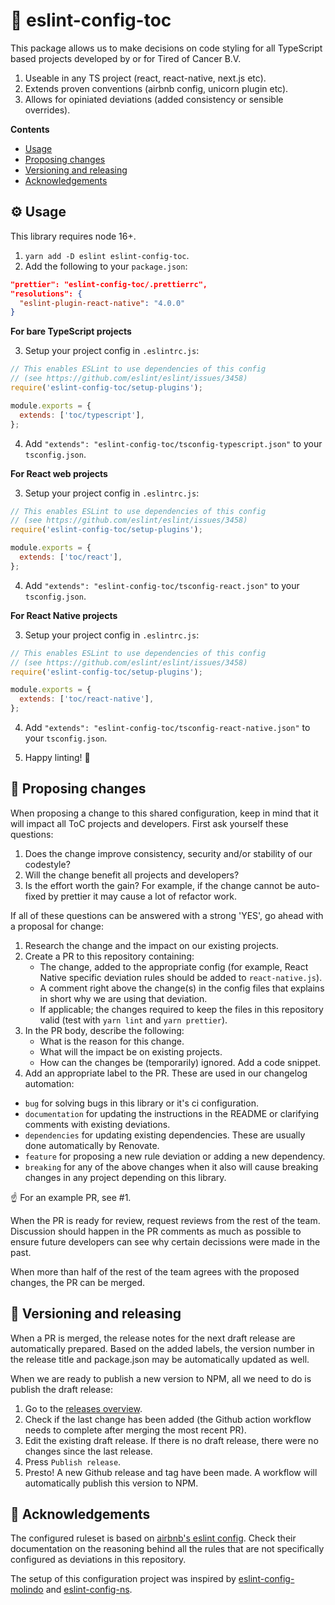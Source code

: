 # 🚦 eslint-config-toc

This package allows us to make decisions on code styling for all TypeScript based projects developed by or for Tired of Cancer B.V.

1. Useable in any TS project (react, react-native, next.js etc).
1. Extends proven conventions (airbnb config, unicorn plugin etc).
1. Allows for opiniated deviations (added consistency or sensible overrides).

**Contents**

- [Usage](#-usage)
- [Proposing changes](#-proposing-changes)
- [Versioning and releasing](#-versioning-and-releasing)
- [Acknowledgements](#-acknowledgements)

## ⚙️ Usage

This library requires node 16+. 

1. `yarn add -D eslint eslint-config-toc`.
2. Add the following to your `package.json`:

```json
"prettier": "eslint-config-toc/.prettierrc",
"resolutions": {
  "eslint-plugin-react-native": "4.0.0"
}
```

**For bare TypeScript projects**

3. Setup your project config in `.eslintrc.js`:

```js
// This enables ESLint to use dependencies of this config
// (see https://github.com/eslint/eslint/issues/3458)
require('eslint-config-toc/setup-plugins');

module.exports = {
  extends: ['toc/typescript'],
};
```

4. Add `"extends": "eslint-config-toc/tsconfig-typescript.json"` to your `tsconfig.json`.

**For React web projects**

3. Setup your project config in `.eslintrc.js`:

```js
// This enables ESLint to use dependencies of this config
// (see https://github.com/eslint/eslint/issues/3458)
require('eslint-config-toc/setup-plugins');

module.exports = {
  extends: ['toc/react'],
};
```

4. Add `"extends": "eslint-config-toc/tsconfig-react.json"` to your `tsconfig.json`.

**For React Native projects**

3. Setup your project config in `.eslintrc.js`:

```js
// This enables ESLint to use dependencies of this config
// (see https://github.com/eslint/eslint/issues/3458)
require('eslint-config-toc/setup-plugins');

module.exports = {
  extends: ['toc/react-native'],
};
```

4. Add `"extends": "eslint-config-toc/tsconfig-react-native.json"` to your `tsconfig.json`.

5. Happy linting! 🎉

## 📣 Proposing changes

When proposing a change to this shared configuration, keep in mind that it will impact all ToC projects and developers. First ask yourself these questions:

1. Does the change improve consistency, security and/or stability of our codestyle?
1. Will the change benefit all projects and developers?
1. Is the effort worth the gain? For example, if the change cannot be auto-fixed by prettier it may cause a lot of refactor work.

If all of these questions can be answered with a strong 'YES', go ahead with a proposal for change:

1. Research the change and the impact on our existing projects.
1. Create a PR to this repository containing:
   - The change, added to the appropriate config (for example, React Native specific deviation rules should be added to `react-native.js`).
   - A comment right above the change(s) in the config files that explains in short why we are using that deviation.
   - If applicable; the changes required to keep the files in this repository valid (test with `yarn lint` and `yarn prettier`).
1. In the PR body, describe the following:
   - What is the reason for this change.
   - What will the impact be on existing projects.
   - How can the changes be (temporarily) ignored. Add a code snippet.
1. Add an appropriate label to the PR. These are used in our changelog automation:

- `bug` for solving bugs in this library or it's ci configuration.
- `documentation` for updating the instructions in the README or clarifying comments with existing deviations.
- `dependencies` for updating existing dependencies. These are usually done automatically by Renovate.
- `feature` for proposing a new rule deviation or adding a new dependency.
- `breaking` for any of the above changes when it also will cause breaking changes in any project depending on this library.

☝️ For an example PR, see #1.

When the PR is ready for review, request reviews from the rest of the team. Discussion should happen in the PR comments as much as possible to ensure future developers can see why certain decissions were made in the past.

When more than half of the rest of the team agrees with the proposed changes, the PR can be merged.

## 🚀 Versioning and releasing

When a PR is merged, the release notes for the next draft release are automatically prepared. Based on the added labels, the version number in the release title and package.json may be automatically updated as well.

When we are ready to publish a new version to NPM, all we need to do is publish the draft release:

1. Go to the [releases overview](https://github.com/tired-of-cancer/eslint-config-toc/releases).
1. Check if the last change has been added (the Github action workflow needs to complete after merging the most recent PR).
1. Edit the existing draft release. If there is no draft release, there were no changes since the last release.
1. Press `Publish release`.
1. Presto! A new Github release and tag have been made. A workflow will automatically publish this version to NPM.

## 🦸 Acknowledgements

The configured ruleset is based on [airbnb's eslint config](https://github.com/airbnb/javascript/tree/master/packages/eslint-config-airbnb). Check their documentation on the reasoning behind all the rules that are not specifically configured as deviations in this repository.

The setup of this configuration project was inspired by [eslint-config-molindo](https://github.com/molindo/eslint-config-molindo) and [eslint-config-ns](https://github.com/natterstefan/eslint-config-ns).
